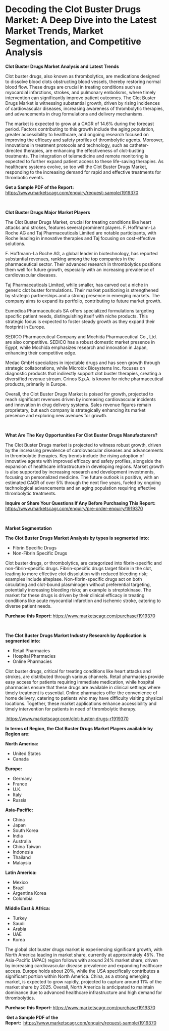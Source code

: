<p><h1>Decoding the Clot Buster Drugs Market: A Deep Dive into the Latest Market Trends, Market Segmentation, and Competitive Analysis</h1></p><p><strong>Clot Buster Drugs Market Analysis and Latest Trends</strong></p>
<p><p>Clot buster drugs, also known as thrombolytics, are medications designed to dissolve blood clots obstructing blood vessels, thereby restoring normal blood flow. These drugs are crucial in treating conditions such as myocardial infarctions, strokes, and pulmonary embolisms, where timely intervention can significantly improve patient outcomes. The Clot Buster Drugs Market is witnessing substantial growth, driven by rising incidences of cardiovascular diseases, increasing awareness of thrombolytic therapies, and advancements in drug formulations and delivery mechanisms.</p><p>The market is expected to grow at a CAGR of 14.6% during the forecast period. Factors contributing to this growth include the aging population, greater accessibility to healthcare, and ongoing research focused on improving the efficacy and safety profiles of thrombolytic agents. Moreover, innovations in treatment protocols and technology, such as catheter-directed therapies, are enhancing the effectiveness of clot-busting treatments. The integration of telemedicine and remote monitoring is expected to further expand patient access to these life-saving therapies. As healthcare systems evolve, so too will the Clot Buster Drugs Market, responding to the increasing demand for rapid and effective treatments for thrombotic events.</p></p>
<p><strong>Get a Sample PDF of the Report:&nbsp;</strong> <a href="https://www.marketscagr.com/enquiry/request-sample/1919370?utm_campaign=2116&utm_medium=2&utm_source=Github&utm_content=ia&utm_term=13042025&utm_id=clot-buster-drugs">https://www.marketscagr.com/enquiry/request-sample/1919370</a></p>
<p>&nbsp;</p>
<p><strong>Clot Buster Drugs Major Market Players</strong></p>
<p><p>The Clot Buster Drugs Market, crucial for treating conditions like heart attacks and strokes, features several prominent players. F. Hoffmann-La Roche AG and Taj Pharmaceuticals Limited are notable participants, with Roche leading in innovative therapies and Taj focusing on cost-effective solutions.</p><p>F. Hoffmann-La Roche AG, a global leader in biotechnology, has reported substantial revenues, ranking among the top companies in the pharmaceutical sector. Their advanced research in thrombolytics positions them well for future growth, especially with an increasing prevalence of cardiovascular diseases.</p><p>Taj Pharmaceuticals Limited, while smaller, has carved out a niche in generic clot buster formulations. Their market positioning is strengthened by strategic partnerships and a strong presence in emerging markets. The company aims to expand its portfolio, contributing to future market growth.</p><p>Eumedica Pharmaceuticals SA offers specialized formulations targeting specific patient needs, distinguishing itself with niche products. This strategic focus is expected to foster steady growth as they expand their footprint in Europe.</p><p>SEDICO Pharmaceutical Company and Mochida Pharmaceutical Co., Ltd. are also competitive. SEDICO has a robust domestic market presence in Egypt, while Mochida emphasizes research and innovation in Japan, enhancing their competitive edge.</p><p>Medac GmbH specializes in injectable drugs and has seen growth through strategic collaborations, while Microbix Biosystems Inc. focuses on diagnostic products that indirectly support clot buster therapies, creating a diversified revenue stream. Crinos S.p.A. is known for niche pharmaceutical products, primarily in Europe.</p><p>Overall, the Clot Buster Drugs Market is poised for growth, projected to reach significant revenues driven by increasing cardiovascular incidents and innovation in drug delivery systems. Sales revenue figures remain proprietary, but each company is strategically enhancing its market presence and exploring new avenues for growth.</p></p>
<p>&nbsp;</p>
<p><strong>What Are The Key Opportunities For Clot Buster Drugs Manufacturers?</strong></p>
<p><p>The Clot Buster Drugs market is projected to witness robust growth, driven by the increasing prevalence of cardiovascular diseases and advancements in thrombolytic therapies. Key trends include the rising adoption of innovative agents with improved efficacy and safety profiles, alongside the expansion of healthcare infrastructure in developing regions. Market growth is also supported by increasing research and development investments, focusing on personalized medicine. The future outlook is positive, with an estimated CAGR of over 5% through the next five years, fueled by ongoing technological advancements and an aging population requiring effective thrombolytic treatments.</p></p>
<p><strong>Inquire or Share Your Questions If Any Before Purchasing This Report:</strong> <a href="https://www.marketscagr.com/enquiry/pre-order-enquiry/1919370?utm_campaign=2116&utm_medium=2&utm_source=Github&utm_content=ia&utm_term=13042025&utm_id=clot-buster-drugs">https://www.marketscagr.com/enquiry/pre-order-enquiry/1919370</a></p>
<p>&nbsp;</p>
<p><strong>Market Segmentation</strong></p>
<p><strong>The Clot Buster Drugs Market Analysis by types is segmented into:</strong></p>
<p><ul><li>Fibrin Specific Drugs</li><li>Non-Fibrin Specific Drugs</li></ul></p>
<p><p>Clot buster drugs, or thrombolytics, are categorized into fibrin-specific and non-fibrin-specific drugs. Fibrin-specific drugs target fibrin in the clot, leading to more effective clot dissolution with reduced bleeding risk; examples include alteplase. Non-fibrin-specific drugs act on both circulating and clot-bound plasminogen without preferential targeting, potentially increasing bleeding risks; an example is streptokinase. The market for these drugs is driven by their clinical efficacy in treating conditions like acute myocardial infarction and ischemic stroke, catering to diverse patient needs.</p></p>
<p><strong>Purchase this Report:&nbsp;</strong><a href="https://www.marketscagr.com/purchase/1919370?utm_campaign=2116&utm_medium=2&utm_source=Github&utm_content=ia&utm_term=13042025&utm_id=clot-buster-drugs">https://www.marketscagr.com/purchase/1919370</a></p>
<p>&nbsp;</p>
<p><strong>The Clot Buster Drugs Market Industry Research by Application is segmented into:</strong></p>
<p><ul><li>Retail Pharmacies</li><li>Hospital Pharmacies</li><li>Online Pharmacies</li></ul></p>
<p><p>Clot buster drugs, critical for treating conditions like heart attacks and strokes, are distributed through various channels. Retail pharmacies provide easy access for patients requiring immediate medication, while hospital pharmacies ensure that these drugs are available in clinical settings where timely treatment is essential. Online pharmacies offer the convenience of home delivery, catering to patients who may have difficulty visiting physical locations. Together, these market applications enhance accessibility and timely intervention for patients in need of thrombolytic therapy.</p></p>
<p><a href="https://www.marketscagr.com/clot-buster-drugs-r1919370?utm_campaign=2116&utm_medium=2&utm_source=Github&utm_content=ia&utm_term=13042025&utm_id=clot-buster-drugs">&nbsp;https://www.marketscagr.com/clot-buster-drugs-r1919370</a></p>
<p><strong>In terms of Region, the Clot Buster Drugs Market Players available by Region are:</strong></p>
<p>
    <p> <strong> North America: </strong>
        <ul>
            <li>United States</li>
            <li>Canada</li>
        </ul>
        </p> 
    <p> <strong> Europe: </strong>
        <ul>
            <li>Germany</li>
            <li>France</li>
            <li>U.K.</li>
            <li>Italy</li>
            <li>Russia</li>
        </ul>
        </p> 
    <p> <strong> Asia-Pacific: </strong>
        <ul>
            <li>China</li>
            <li>Japan</li>
            <li>South Korea</li>
            <li>India</li>
            <li>Australia</li>
            <li>China Taiwan</li>
            <li>Indonesia</li>
            <li>Thailand</li>
            <li>Malaysia</li>
        </ul>
        </p> 
    <p> <strong> Latin America: </strong>
        <ul>
            <li>Mexico</li>
            <li>Brazil</li>
            <li>Argentina Korea</li>
            <li>Colombia</li>
        </ul>
        </p> 
    <p> <strong> Middle East & Africa: </strong>
        <ul>
            <li>Turkey</li>
            <li>Saudi</li>
            <li>Arabia</li>
            <li>UAE</li>
            <li>Korea</li>
        </ul>
    </p>
    </p>
<p><p>The global clot buster drugs market is experiencing significant growth, with North America leading in market share, currently at approximately 45%. The Asia-Pacific (APAC) region follows with around 24% market share, driven by increasing cardiovascular disease prevalence and expanding healthcare access. Europe holds about 20%, while the USA specifically contributes a significant portion within North America. China, as a strong emerging market, is expected to grow rapidly, projected to capture around 11% of the market share by 2025. Overall, North America is anticipated to maintain dominance due to advanced healthcare infrastructure and high demand for thrombolytics.</p></p>
<p><strong>Purchase this Report: </strong><a href="https://www.marketscagr.com/purchase/1919370?utm_campaign=2116&utm_medium=2&utm_source=Github&utm_content=ia&utm_term=13042025&utm_id=clot-buster-drugs">https://www.marketscagr.com/purchase/1919370</a></p>
<p>&nbsp;<strong>Get a Sample PDF of the Report:&nbsp;&nbsp;</strong><a href="https://www.marketscagr.com/enquiry/request-sample/1919370?utm_campaign=2116&utm_medium=2&utm_source=Github&utm_content=ia&utm_term=13042025&utm_id=clot-buster-drugs">https://www.marketscagr.com/enquiry/request-sample/1919370</a></p>
<p><strong></strong></p>
<p><p></p><p></p><p></p></p>